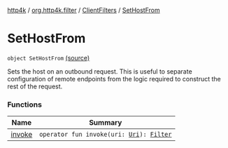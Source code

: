 [http4k](../../../index.md) / [org.http4k.filter](../../index.md) / [ClientFilters](../index.md) / [SetHostFrom](./index.md)

# SetHostFrom

`object SetHostFrom` [(source)](https://github.com/http4k/http4k/blob/master/http4k-core/src/main/kotlin/org/http4k/filter/ClientFilters.kt#L51)

Sets the host on an outbound request. This is useful to separate configuration of remote endpoints
from the logic required to construct the rest of the request.

### Functions

| Name | Summary |
|---|---|
| [invoke](invoke.md) | `operator fun invoke(uri: `[`Uri`](../../../org.http4k.core/-uri/index.md)`): `[`Filter`](../../../org.http4k.core/-filter/index.md) |
